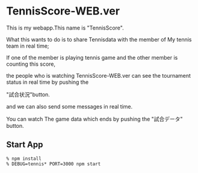 # TennisScore-WEB.ver
This is my webapp.This name is "TennisScore".

What this wants to do is to share Tennisdata with the member of My tennis team in real time;

If one of the member is playing tennis game and the other member is counting this score,

the people who is watching TennisScore-WEB.ver can see the tournament status in real time by pushing the 

"試合状況"button.

and we can also send some messages in real time.

You can watch The game data which ends by pushing  the "試合データ" button.


## Start App

    % npm install
    % DEBUG=tennis* PORT=3000 npm start
